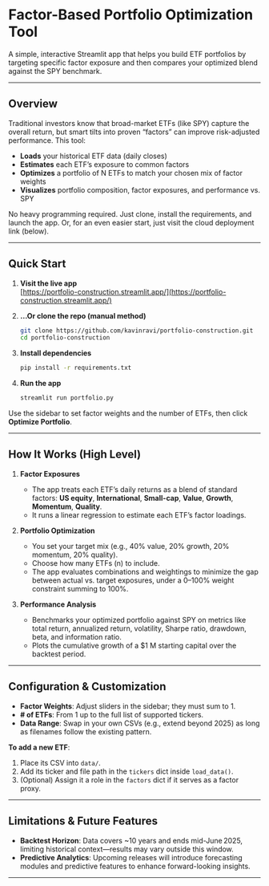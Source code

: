 # Factor-Based Portfolio Optimization Tool

A simple, interactive Streamlit app that helps you build ETF portfolios by targeting specific factor exposure and then compares your optimized blend against the SPY benchmark.

---

## Overview

Traditional investors know that broad-market ETFs (like SPY) capture the overall return, but smart tilts into proven “factors” can improve risk-adjusted performance. This tool:

- **Loads** your historical ETF data (daily closes)
- **Estimates** each ETF’s exposure to common factors
- **Optimizes** a portfolio of N ETFs to match your chosen mix of factor weights
- **Visualizes** portfolio composition, factor exposures, and performance vs. SPY

No heavy programming required. Just clone, install the requirements, and launch the app. Or, for an even easier start, just visit the cloud deployment link (below). 

---

## Quick Start

1. **Visit the live app**\
   [https://portfolio-construction.streamlit.app/](https://portfolio-construction.streamlit.app/)

2. **...Or clone the repo (manual method)**

   ```bash
   git clone https://github.com/kavinravi/portfolio-construction.git
   cd portfolio-construction
   ```

3. **Install dependencies**

   ```bash
   pip install -r requirements.txt
   ```

4. **Run the app**

   ```bash
   streamlit run portfolio.py
   ```

Use the sidebar to set factor weights and the number of ETFs, then click **Optimize Portfolio**.

---

## How It Works (High Level)

1. **Factor Exposures**

   - The app treats each ETF’s daily returns as a blend of standard factors: **US equity**, **International**, **Small-cap**, **Value**, **Growth**, **Momentum**, **Quality**.
   - It runs a linear regression to estimate each ETF’s factor loadings.

2. **Portfolio Optimization**

   - You set your target mix (e.g., 40% value, 20% growth, 20% momentum, 20% quality).
   - Choose how many ETFs (n) to include.
   - The app evaluates combinations and weightings to minimize the gap between actual vs. target exposures, under a 0–100% weight constraint summing to 100%.

3. **Performance Analysis**

   - Benchmarks your optimized portfolio against SPY on metrics like total return, annualized return, volatility, Sharpe ratio, drawdown, beta, and information ratio.
   - Plots the cumulative growth of a \$1 M starting capital over the backtest period.

---

## Configuration & Customization

- **Factor Weights**: Adjust sliders in the sidebar; they must sum to 1.
- **# of ETFs**: From 1 up to the full list of supported tickers.
- **Data Range**: Swap in your own CSVs (e.g., extend beyond 2025) as long as filenames follow the existing pattern.

**To add a new ETF**:

1. Place its CSV into `data/`.
2. Add its ticker and file path in the `tickers` dict inside `load_data()`.
3. (Optional) Assign it a role in the `factors` dict if it serves as a factor proxy.

---

## Limitations & Future Features

- **Backtest Horizon**: Data covers \~10 years and ends mid-June 2025, limiting historical context—results may vary outside this window.
- **Predictive Analytics**: Upcoming releases will introduce forecasting modules and predictive features to enhance forward-looking insights.

---



